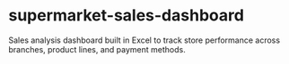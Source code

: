 # supermarket-sales-dashboard
Sales analysis dashboard built in Excel to track store performance across branches, product lines, and payment methods.
